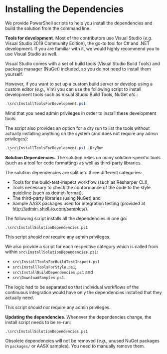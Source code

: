 # Installing the Dependencies

We provide PowerShell scripts to help you install the dependencies and build 
the solution from the command line.

**Tools for development**. Most of the contributors use Visual Studio 
(*e.g.* Visual Studio 2019 Community Edition), the go-to tool for C# and .NET 
development. If you are familiar with it, we would
highly recommend you to use Visual Studio as well. 

Visual Studio comes with a set of build tools (Visual Studio Build Tools) and
package manager (NuGet) included, so you do not need to install them yourself. 

However, if you want to set up a custom build server or develop using 
a custom editor (*e.g.*, Vim) you can use the following script to install 
development tools such as Visual Studio Build Tools, NuGet *etc*.:

```powershell
.\src\InstallToolsForDevelopment.ps1
```

Mind that you need admin privileges in order to install these development tools.

The script also provides an option for a dry run to list the tools without
actually installing anything on the system (and does not require any admin
privileges): 

```powershell
.\src\InstallToolsForDevelopment.ps1 -DryRun
```
**Solution Dependencies**. The solution relies on many solution-specific tools
(such as a tool for code formatting) as well as third-party libraries.

The solution dependencies are split into three different categories:

* Tools for the build-test-inspect workflow (such as Resharper CLI),
* Tools necessary to check the conformance of the code to the style guideline
  (such as dotnet-format),
* The third-party libraries (using NuGet) and
* Sample AASX packages used for integration testing (provided at 
  http://admin-shell-io.com/samples/).

The following script installs all the dependencies in one go:

```
.\src\InstallSolutionDependencies.ps1
```

This script *should not* require any admin privileges.

We also provide a script for each respective category which is called from
within `src\InstallSolutionDependencies.ps1`:
* `src\InstallToolsForBuildTestInspect.ps1`
* `src\InstallToolsForStyle.ps1`,
* `src\InstallBuildDependencies.ps1` and
* `src\DownloadSamples.ps1`.

The logic had to be separated so that individual workflows of the continuous 
integration would have only the dependencies installed that they actually need.

This script *should not* require any admin privileges.

**Updating the dependencies**. Whenever the dependencies change, the install
script needs to be re-run:

```
.\src\InstallSolutionDependencies.ps1
```

Obsolete dependencies will not be removed (*e.g.*, unused NuGet packages in
`packages/` or AASX samples). You need to manually remove them.
